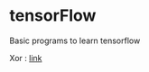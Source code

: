 # tensorFlow
Basic programs to learn tensorflow

Xor : [link](https://mohanmanju.github.io/tensorflow/xor/index.html)<br />
